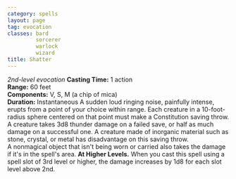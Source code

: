```yaml
---
category: spells
layout: page
tag: evocation
classes: bard
         sorcerer
         warlock
         wizard
title: Shatter 
---
```

_2nd-level evocation_ 
**Casting Time:** 1 action    
**Range:** 60 feet    
**Components:** V, S, M (a chip of mica)    
**Duration:** Instantaneous 
A sudden loud ringing noise, painfully intense, erupts from a point of your choice within range. Each creature in a 10-foot-radius sphere centered on that point must make a Constitution saving throw. A creature takes 3d8 thunder damage on a failed save, or half as much damage on a successful one. A creature made of inorganic material such as stone, crystal, or metal has disadvantage on this saving throw.    
A nonmagical object that isn't being worn or carried also takes the damage if it's in the spell's area. 
**At Higher Levels.** When you cast this spell using a spell slot of 3rd level or higher, the damage increases by 1d8 for each slot level above 2nd. 